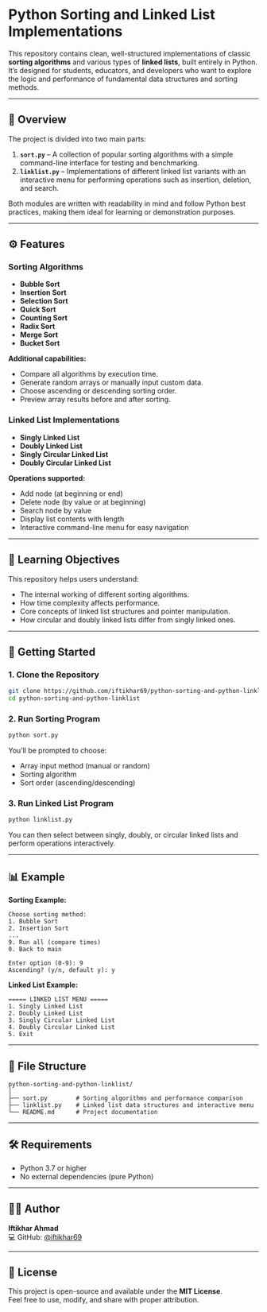 # Python Sorting and Linked List Implementations

This repository contains clean, well-structured implementations of classic **sorting algorithms** and various types of **linked lists**, built entirely in Python.  
It’s designed for students, educators, and developers who want to explore the logic and performance of fundamental data structures and sorting methods.

---

## 🧩 Overview

The project is divided into two main parts:

1. **`sort.py`** – A collection of popular sorting algorithms with a simple command-line interface for testing and benchmarking.
2. **`linklist.py`** – Implementations of different linked list variants with an interactive menu for performing operations such as insertion, deletion, and search.

Both modules are written with readability in mind and follow Python best practices, making them ideal for learning or demonstration purposes.

---

## ⚙️ Features

### Sorting Algorithms
- **Bubble Sort**
- **Insertion Sort**
- **Selection Sort**
- **Quick Sort**
- **Counting Sort**
- **Radix Sort**
- **Merge Sort**
- **Bucket Sort**

**Additional capabilities:**
- Compare all algorithms by execution time.  
- Generate random arrays or manually input custom data.  
- Choose ascending or descending sorting order.  
- Preview array results before and after sorting.

### Linked List Implementations
- **Singly Linked List**
- **Doubly Linked List**
- **Singly Circular Linked List**
- **Doubly Circular Linked List**

**Operations supported:**
- Add node (at beginning or end)
- Delete node (by value or at beginning)
- Search node by value
- Display list contents with length
- Interactive command-line menu for easy navigation

---

## 🧠 Learning Objectives

This repository helps users understand:
- The internal working of different sorting algorithms.
- How time complexity affects performance.
- Core concepts of linked list structures and pointer manipulation.
- How circular and doubly linked lists differ from singly linked ones.

---

## 🚀 Getting Started

### 1. Clone the Repository
```bash
git clone https://github.com/iftikhar69/python-sorting-and-python-linklist.git
cd python-sorting-and-python-linklist
```

### 2. Run Sorting Program
```bash
python sort.py
```
You’ll be prompted to choose:
- Array input method (manual or random)
- Sorting algorithm
- Sort order (ascending/descending)

### 3. Run Linked List Program
```bash
python linklist.py
```
You can then select between singly, doubly, or circular linked lists and perform operations interactively.

---

## 📊 Example

**Sorting Example:**
```
Choose sorting method:
1. Bubble Sort
2. Insertion Sort
...
9. Run all (compare times)
0. Back to main

Enter option (0-9): 9
Ascending? (y/n, default y): y
```

**Linked List Example:**
```
===== LINKED LIST MENU =====
1. Singly Linked List
2. Doubly Linked List
3. Singly Circular Linked List
4. Doubly Circular Linked List
5. Exit
```

---

## 🧾 File Structure
```
python-sorting-and-python-linklist/
│
├── sort.py        # Sorting algorithms and performance comparison
├── linklist.py    # Linked list data structures and interactive menu
└── README.md      # Project documentation
```

---

## 🛠️ Requirements
- Python 3.7 or higher
- No external dependencies (pure Python)

---

## 🧑‍💻 Author
**Iftikhar Ahmad**  
💻 GitHub: [@iftikhar69](https://github.com/iftikhar69)

---

## 📜 License
This project is open-source and available under the **MIT License**.  
Feel free to use, modify, and share with proper attribution.
